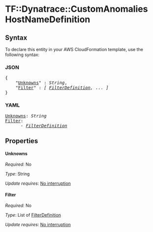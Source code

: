 # TF::Dynatrace::CustomAnomalies HostNameDefinition

## Syntax

To declare this entity in your AWS CloudFormation template, use the following syntax:

### JSON

<pre>
{
    "<a href="#unknowns" title="Unknowns">Unknowns</a>" : <i>String</i>,
    "<a href="#filter" title="Filter">Filter</a>" : <i>[ <a href="filterdefinition.md">FilterDefinition</a>, ... ]</i>
}
</pre>

### YAML

<pre>
<a href="#unknowns" title="Unknowns">Unknowns</a>: <i>String</i>
<a href="#filter" title="Filter">Filter</a>: <i>
      - <a href="filterdefinition.md">FilterDefinition</a></i>
</pre>

## Properties

#### Unknowns

_Required_: No

_Type_: String

_Update requires_: [No interruption](https://docs.aws.amazon.com/AWSCloudFormation/latest/UserGuide/using-cfn-updating-stacks-update-behaviors.html#update-no-interrupt)

#### Filter

_Required_: No

_Type_: List of <a href="filterdefinition.md">FilterDefinition</a>

_Update requires_: [No interruption](https://docs.aws.amazon.com/AWSCloudFormation/latest/UserGuide/using-cfn-updating-stacks-update-behaviors.html#update-no-interrupt)

